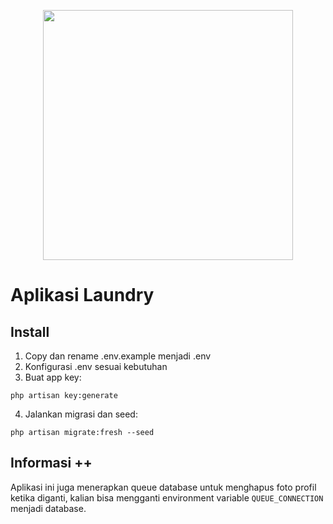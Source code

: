 <p align="center"><img src="https://laravel.com/img/logotype.min.svg" width="400"></p>

# Aplikasi Laundry

## Install

1. Copy dan rename .env.example menjadi .env
2. Konfigurasi .env sesuai kebutuhan
3. Buat app key:

```
php artisan key:generate
```

4. Jalankan migrasi dan seed:

```
php artisan migrate:fresh --seed
```

## Informasi ++

Aplikasi ini juga menerapkan queue database untuk menghapus foto profil ketika diganti, kalian bisa mengganti environment variable `QUEUE_CONNECTION` menjadi database.
